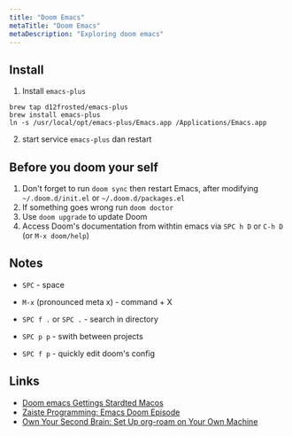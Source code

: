 ```yaml
---
title: "Doom Emacs"
metaTitle: "Doom Emacs"
metaDescription: "Exploring doom emacs"
---
```


## Install

1. Install `emacs-plus`

```
brew tap d12frosted/emacs-plus
brew install emacs-plus
ln -s /usr/local/opt/emacs-plus/Emacs.app /Applications/Emacs.app
```

2. start service `emacs-plus` dan restart

## Before you doom your self

1. Don't forget to run `doom sync` then restart Emacs, after modifying `~/.doom.d/init.el` or `~/.doom.d/packages.el`
1. If something goes wrong run `doom doctor`
1. Use `doom upgrade` to update Doom
1. Access Doom's documentation from withtin emacs via `SPC h D` or `C-h D` (or `M-x doom/help`)

## Notes

- `SPC` - space

- `M-x` (pronounced meta x) - command + X
- `SPC f .` or `SPC .` - search in directory
- `SPC p p` - swith between projects
- `SPC f p` - quickly edit doom's config

## Links

- [Doom emacs Gettings Stardted Macos](https://github.cm/hlissner/doom-emacs/blob/develop/docs/getting_started.org#with-homebrew)
- [Zaiste Programming: Emacs Doom Episode](https://www.yoube.com/watch?v=rCMh7srOqvw)
- [Own Your Second Brain: Set Up org-roam on Your Own Machine](https://www.ianjnes.us/blog/2020-05-05-doom-emacs/)
